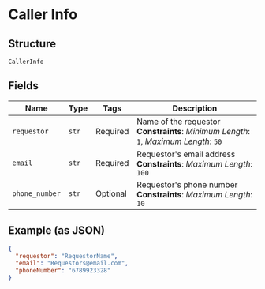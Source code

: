 
# Caller Info

## Structure

`CallerInfo`

## Fields

| Name | Type | Tags | Description |
|  --- | --- | --- | --- |
| `requestor` | `str` | Required | Name of the requestor<br>**Constraints**: *Minimum Length*: `1`, *Maximum Length*: `50` |
| `email` | `str` | Required | Requestor's email address<br>**Constraints**: *Maximum Length*: `100` |
| `phone_number` | `str` | Optional | Requestor's phone number<br>**Constraints**: *Maximum Length*: `10` |

## Example (as JSON)

```json
{
  "requestor": "RequestorName",
  "email": "Requestors@email.com",
  "phoneNumber": "6789923328"
}
```

